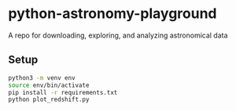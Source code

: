 # python-astronomy-playground
A repo for downloading, exploring, and analyzing astronomical data

## Setup

``` sh
python3 -m venv env
source env/bin/activate
pip install -r requirements.txt
python plot_redshift.py
```

